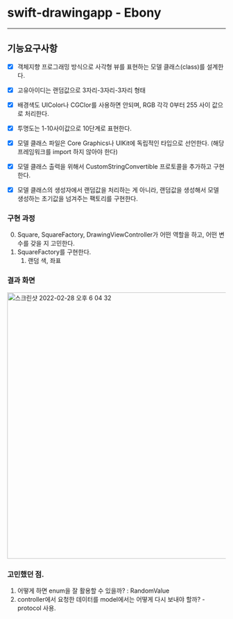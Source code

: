 # swift-drawingapp - Ebony

----

## 기능요구사항

- [x] 객체지향 프로그래밍 방식으로 사각형 뷰를 표현하는 모델 클래스(class)를 설계한다.

- [x] 고유아이디는 랜덤값으로 3자리-3자리-3자리 형태

- [x] 배경색도 UIColor나 CGClor를 사용하면 안되며, RGB 각각 0부터 255 사이 값으로 처리한다.

- [x] 투명도는 1-10사이값으로 10단계로 표현한다.

- [x] 모델 클래스 파일은 Core Graphics나 UIKit에 독립적인 타입으로 선언한다. (해당 프레임워크를 import 하지 않아야 한다)

- [x] 모델 클래스 출력을 위해서 CustomStringConvertible 프로토콜을 추가하고 구현한다.

- [x] 모델 클래스의 생성자에서 랜덤값을 처리하는 게 아니라, 랜덤값을 생성해서 모델 생성하는 초기값을 넘겨주는 팩토리를 구현한다.

### 구현 과정
0. Square, SquareFactory, DrawingViewController가 어떤 역할을 하고, 어떤 변수를 갖을 지 고민한다.
1. SquareFactory를 구현한다.
    1. 랜덤 색, 좌표

### 결과 화면

<img width="614" alt="스크린샷 2022-02-28 오후 6 04 32" src="https://user-images.githubusercontent.com/62687919/155954858-632c1628-5e5c-4cf2-bc90-c07eab5acc23.png">


### 고민했던 점.
1. 어떻게 하면 enum을 잘 활용할 수 있을까? : RandomValue
2. controller에서 요청한 데이터를 model에서는 어떻게 다시 보내야 할까? - protocol 사용.


